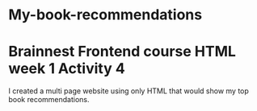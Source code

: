 ﻿# My-book-recommendations
 # Brainnest Frontend course HTML week 1 Activity 4
 I created a multi page website using only HTML that would show my top book recommendations.
 
 
